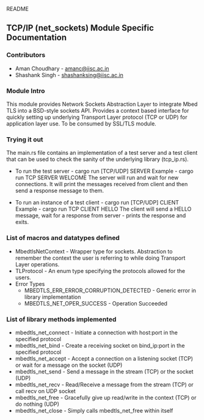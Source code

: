 README
## TCP/IP (net_sockets) Module Specific Documentation

### Contributors
* Aman Choudhary - amanc@iisc.ac.in
* Shashank Singh - shashanksing@iisc.ac.in

### Module Intro
This module provides Network Sockets Abstraction Layer to integrate Mbed TLS into a BSD-style sockets API. Provides a context based interface for quickly setting up underlying Transport Layer protocol (TCP or UDP) for application layer use. To be consumed by SSL/TLS module.


### Trying it out
The main.rs file contains an implementation of a test server and a test client that can be used to check the sanity of the underlying library (tcp_ip.rs).

* To run the test server - cargo run [TCP/UDP] SERVER <MESSAGE TO BE SENT IN RESPONSE WHEN A CLIENT CONNECTS TO SERVER> 
  Example - cargo run TCP SERVER WELCOME
  The server will run and wait for new connections. It will print the messages received from client and then send a response message to them.
  
* To run an instance of a test client - cargo run [TCP/UDP] CLIENT <MESSAGE TO BE SENT AS A GREETING TO SERVER> 
  Example - cargo run TCP CLIENT HELLO
  The client will send a HELLO message, wait for a response from server - prints the response and exits.


### List of macros and datatypes defined
* MbedtlsNetContext - Wrapper type for sockets. Abstraction to remember the context the user is referring to while doing Transport Layer operations.
* TLProtocol - An enum type specifying the protocols allowed for the users.
* Error Types 
  * MBEDTLS_ERR_ERROR_CORRUPTION_DETECTED - Generic error in library implementation
  * MBEDTLS_NET_OPER_SUCCESS - Operation Succeeded

  
### List of library methods implemented
* mbedtls_net_connect - Initiate a connection with host:port in the specified protocol
* mbedtls_net_bind - Create a receiving socket on bind_ip:port in the specified protocol
* mbedtls_net_accept - Accept a connection on a listening socket (TCP) or wait for a message on the socket (UDP)
* mbedtls_net_send - Send a message in the stream (TCP) or the socket (UDP)
* mbedtls_net_recv - Read/Receive a message from the stream (TCP) or call recv on UDP socket
* mbedtls_net_free - Gracefully give up read/write in the context (TCP) or do nothing (UDP)
* mbedtls_net_close - Simply calls mbedtls_net_free within itself

